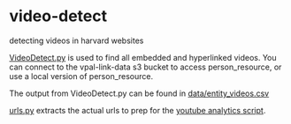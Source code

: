# video-detect
detecting videos in harvard websites


[VideoDetect.py](VideoDetect.py) is used to find all embedded and hyperlinked videos. You can connect to the vpal-link-data s3 bucket to access person_resource, or use a local version of person_resource.

The output from VideoDetect.py can be found in [data/entity_videos.csv](data/entity_videos.csv)


[urls.py](urls.py) extracts the actual urls to prep for the [youtube analytics script](youtubeAnalytics.ipynb).
